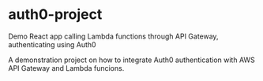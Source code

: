 # auth0-project
Demo React app calling Lambda functions through API Gateway, authenticating using Auth0

A demonstration project on how to integrate Auth0 authentication with AWS API Gateway and Lambda funcions.
